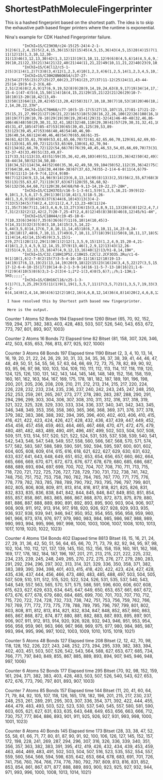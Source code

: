 ShortestPathMoleculeFingerprinter
=================================

This is a hashed fingerprint based on the shortest path. The idea is to skip the exhaustive path based finger printers where the runtime is exponential.

Nina's example for CDK Hashed Fingerprinter failure.


            "InChI=1S/C23H30/c24-15(25-24)4-2-1-3(2)6(1,2,4,15)5(2,4,15,36(15)32(15)45(4,5,15,36)43(4,5,15)28(4)15)7(1,2,3,4,6,15,27(2)41(1,2,7)35(1,2)7)12(1,2,3,6)10-11(12)13(1,3,10,12,30-31(13)46(3,12,13,30)42(1,3,12)13)19(3,10,11,12)9(6)8(4,5,6)14(4,5,6,9,15)17(8,9,19)16(9,10,11,19)18(8,9,14,17,19,47(8,9,14,17)48(8,9,14)37(8,14)38(8,14)48)20(3,9,10,11,12,13,16,17,19)21(10,11,13,19)22(10,11,19,20,26-39(10,21)22,33(21)34(21)22,40(21)44(11,21,22)49(10,11,21,22)40)23(9,10,11,16,17,18,19,20,21)29(16)52(16,17,18,23)50(16,17,18,23)51(16,17,18,23)52/h28H",
            "InChI=1S/C4Cl12/c5-1-2(5)3(1)4(1,2)7(3)8(3,4)12(1,2,3,4)10(1,2,3,4)6(1,2,5,14(1,2,3,4,5,10,12)16(1,2,3,4,7,8,10)12)13(1,2,3,4,5)9(1,2,3,4,5)11(1,2,3,4,7,13)15(1,2,3,4,7,8,9)13",
            "InChI=1S/C30H28N6O6S4/c37-27-23(54(27)55(23)27)25(27,60(23,27)61(23,27)37)11-12(25)24(11,43-44-25)14-19(9-6-2-3(6,48-2,51(2)6)8(2,6,9)17(6,9,19,52(8)9)28(9,14,19,24,63(8,9,17)19)34(14,17,19,24,57(14,19)28)36(11,12,14,24,28,66(14,24,28)34)40(11,12,24)33(11,12,23,25,27,59(23,25)27)41(11,12,25,36)40)21-15-4-1(47-4)5(4,15,50(1)4)16(4,15,21)29(15,21)22(21)26(29)10-7-18(10)13-20(18,42(13,49-13)58(13)64(13,20,42)65(13,20,42)58)31(7,10,18,38(7)18,53(18)20)46(18,20)45(10,26)39(7,10,26)32(7,10,22,26)35(21,22,26,29,56(22)32)30(15,16,21,22,26,29,62(5,15,16)29,67(15,16,26)29)68(21,22,29)35/h1-2,14,20,22,37H",
            "InChI=1S/C76H68/c77-10(5-15-17(5)27(15,107(15,17)81-17)21-22-25(15,21,27,99(21)27)26(21,22)16(5)18(5)28(16,22,26,100(22)26)108(16,18)82-18)19(77)20(10,78-10)29(19)30(19,20)41(29)31-32(41)46-40-48(32,46,86-106(46)48)58(29,30,31,32,41,102(32)48,110(29,30)41)57(29,30,31,32,41,109(29,30)41)47(31,101(31)57)39-45(31,47,105(47)85-47)53(39)65(39,45,125(39,53,89-53)123(39,45,47)53)66(40,46)54(40,46,90-126(40,54,66)124(40,46,48)54)70(65,66)61-35-36(61,62(35,61,70)69(53,61,65,66,70)72(61,62,65,66,70,129(61,62,69,93-61)133(61,65,69,72)121(53,65)69,130(61,62,70,94-62)134(62,66,70,72)122(54,66)70)76(39,40,45,46,53,54,65,66,69,70)73(31,32,39,40,41,45,46,47,48,57)58)42(35)49-33-37-43(33,49)51(33,49,87-117(33,51)113(33,43)51)59(35,36,42,49,103(49)51,111(35,36)42)50(42,49)34-38-44(34,50)52(34,50,88-118(34,52)114(34,44)52)60(35,36,42,49,50,59,104(50)52,112(35,36)42)75(33,34,42,43,44,49,50,51,52,59)74(33,34,37,38,43,44)63(37,43,115(37,43)83-37)64(38,44,74,116(38,44)84-38)67(37,63,74)55-2-1(4-6-8(11(4,6)79-97(6)11)13-14-9-7(4,12(4,9)80-98(7)12)24(9,13,14,96(9)14)23(6,8,13,14)95(8)13)3(2,55)56(2,55,67)68(38,55,63,64,67,74)71(55,56,63,64,67,74,127(55,56,67,91-55)131(55,63,67,71)119(37,63)67)128(55,56,68,92-56)132(56,64,68,71)120(38,64)68/h8-9,13-14,19-22,27-28H",
            "InChI=1S/C12H37O3/c16-5-1-3-6(1,5)9(1,3,5,16,21-39(9)22-9,10(1,3,5,6,17-5,29(1)30(1)10,41(1,5)18-5,26-48(1,3,6,9)10)43(6)37(6)44(6,10)43)13(3)4-2-7(33(5)34(5)7)8(2,4,13)11(2,4,7,13,23-40(11)24-11,35(7)36(7)11,14(3,4,6,9,13,27(3)6)15(3,4,8,9,11,13)28(4)8)12(2,4,7,8,19-7,31(2)32(2)12,42(2,7)20-7,25-47(2,4,8)12)45(8)38(8)46(8,12)45/h1-4H",
            "InChI=1S/C18H44/c19-45-10-6-7(10,33(6)34(6)7,35(6)36(6)7)11(6,10)14(10,45)3-5(14,31(3)32(3)5)8(3,10,14)15(3,5,14,22-5,44(3,5,8)14,17(6,7,8,10,11,14,45)18(6,7,8,10,11,14,23-8,24-8,38(10)17,48(6,7,10,11,17)49(6,7,10,11,17)18)39(11)50(8,10,11,17,18)52(8,10,11,14,17,18)42(11,17)25-11)4(14,41(14,15)45)9(3,5,15)1-2(9,27(1)28(1)2,29(1)30(1)2)12(1,3,5,9,15)13(1,2,4,9,15,20-4,21-4)16(1,2,3,4,5,9,12,14,15,37(9)13,46(1,2,9,12)13)43(12,26-12)51(4,9,12,13,15,16)47(4,9,12,13,16)40(12)13/h1-8,14,19H",
            "InChI=1S/C32.C18H13PS2.C10H15.C2Cl2.2CF3O3S.2Ru/c1-6-9(1)18(1,6)2-7-8(2)15(7)3-5-4-16-10-11(16)12(10)19-13-14(19)17(6,13,19)21(13,14,19)20(9,18)22(15)23(16)24(3,4,5,22)27(3,5,15,22,23)26(2,7,8,18,20,22)25(1,6,9,18,20,21,32(7,8,15,20,22,24,26)27)31(13,14,17,19,21,23)29(10,11,12,16,23,24)28(4,5,16,22,23,24,27)30(10,11,12,19,21,23,29)31;20-17-12-6-4-10-15(17)19(14-8-2-1-3-9-14)16-11-5-7-13-18(16)21;1-6-7(2)9(4)10(5)8(6)3;3-1-2(3)4-1;2*2-1(3,4)8(5,6)7;;/h;1-13H;1-5H3;;;;;",
            "InChI=1S/C8H16Cl16/c25-1-3-5(1)7(1,3,25,29(3)5)11(1)9(1,19(1,3,5,7,11)17(3,5,7)21(1,3,5,7,19,33(3,5)17,37(5,17)39(3,5,17)21)23(1,3,5,7,9,11,17,19,27(1)19)31(1,7)25)15(3,5,7,11)13(3,5,7,35(3,7)15)14-4-2-6(4,14)8(2,4,14,30(4)6)12(2)10(2,16(4,6,8,12,14)36(4,8)14)20(2,4,6,8,12)18(4,6,8)22(2,4,6,8,20,34(4,6)18,38(6,18)40(4,6,18)22)24(2,4,6,8,10,12,18,20,28(2)20)32(2,8)26(2)8"
     
     I have resolved this by Shortest path based new fingerprinter.
     
     Here is the output.

Counter	1	Atoms	52	Bonds	194	Elapsed time	1260	Bitset	{65, 70, 92, 152, 159, 294, 371, 382, 383, 403, 428, 483, 503, 507, 526, 540, 543, 653, 672, 773, 797, 801, 893, 907, 1003}

Counter	2	Atoms	16	Bonds	72	Elapsed time	82	Bitset	{81, 158, 307, 326, 346, 412, 503, 635, 653, 766, 813, 877, 925, 927, 1000}

Counter	3	Atoms	68	Bonds	197	Elapsed time	1190	Bitset	{2, 3, 4, 10, 13, 14, 16, 19, 20, 21, 22, 24, 26, 29, 30, 31, 33, 34, 35, 36, 37, 38, 39, 41, 44, 46, 47, 48, 49, 50, 51, 54, 55, 56, 57, 63, 64, 66, 69, 72, 73, 75, 78, 82, 89, 90, 92, 93, 95, 96, 97, 98, 100, 103, 104, 109, 110, 111, 112, 113, 114, 117, 118, 119, 120, 124, 125, 126, 130, 131, 142, 143, 144, 145, 146, 148, 149, 152, 156, 158, 159, 160, 161, 162, 163, 164, 167, 169, 175, 178, 181, 182, 187, 189, 191, 196, 198, 200, 201, 205, 206, 208, 209, 210, 211, 212, 213, 214, 215, 217, 220, 224, 226, 228, 232, 233, 234, 235, 236, 237, 240, 242, 243, 245, 247, 248, 250, 252, 253, 259, 261, 265, 267, 273, 277, 278, 280, 283, 287, 288, 290, 291, 294, 296, 299, 303, 304, 306, 307, 308, 310, 311, 312, 316, 317, 318, 319, 321, 322, 325, 328, 329, 330, 333, 334, 336, 337, 340, 341, 342, 343, 345, 346, 348, 349, 353, 356, 358, 360, 365, 366, 368, 369, 371, 376, 377, 378, 379, 382, 383, 386, 388, 392, 394, 395, 396, 400, 402, 403, 406, 410, 415, 416, 421, 422, 423, 424, 426, 427, 428, 432, 436, 437, 439, 447, 449, 452, 454, 456, 457, 458, 459, 463, 464, 465, 467, 468, 470, 471, 472, 475, 479, 480, 481, 482, 483, 489, 490, 491, 496, 497, 499, 502, 503, 504, 507, 508, 509, 511, 513, 514, 517, 520, 521, 522, 524, 531, 535, 537, 538, 539, 540, 541, 542, 543, 546, 547, 548, 549, 557, 558, 560, 566, 567, 568, 570, 571, 574, 577, 582, 583, 587, 588, 589, 590, 591, 592, 594, 595, 597, 600, 601, 602, 604, 605, 608, 609, 614, 615, 616, 618, 621, 622, 627, 629, 630, 631, 632, 633, 637, 641, 643, 648, 649, 651, 652, 653, 654, 656, 657, 660, 662, 664, 665, 666, 669, 670, 671, 672, 673, 676, 677, 678, 679, 680, 685, 686, 687, 688, 689, 693, 694, 697, 699, 700, 702, 704, 707, 708, 710, 711, 713, 715, 718, 720, 721, 722, 725, 726, 727, 728, 729, 730, 731, 732, 738, 741, 742, 748, 750, 751, 752, 753, 758, 760, 762, 764, 765, 767, 770, 771, 775, 776, 778, 779, 782, 783, 785, 788, 789, 790, 792, 793, 795, 796, 797, 799, 801, 802, 805, 806, 808, 809, 811, 813, 814, 816, 817, 818, 821, 825, 826, 831, 832, 833, 835, 836, 838, 841, 842, 844, 845, 846, 847, 849, 850, 851, 854, 855, 857, 858, 861, 863, 865, 866, 867, 868, 870, 872, 873, 875, 879, 880, 881, 886, 887, 888, 889, 890, 891, 892, 893, 895, 900, 903, 904, 906, 907, 908, 909, 911, 912, 913, 914, 917, 918, 920, 926, 927, 928, 929, 933, 935, 936, 937, 938, 939, 941, 946, 947, 950, 952, 954, 955, 956, 958, 959, 960, 961, 966, 973, 974, 976, 977, 979, 980, 983, 984, 985, 986, 987, 988, 989, 990, 993, 994, 995, 996, 997, 998, 1000, 1003, 1006, 1007, 1008, 1010, 1013, 1017, 1019, 1020, 1022, 1023}

Counter	4	Atoms	134	Bonds	402	Elapsed time	8813	Bitset	{6, 15, 16, 21, 24, 27, 29, 31, 36, 42, 50, 51, 56, 64, 65, 66, 70, 71, 73, 79, 82, 92, 94, 95, 97, 98, 102, 104, 110, 112, 121, 137, 139, 145, 150, 152, 156, 158, 159, 160, 161, 162, 168, 169, 177, 178, 182, 184, 187, 196, 197, 201, 211, 213, 215, 221, 222, 225, 232, 234, 235, 239, 245, 248, 249, 265, 270, 272, 275, 276, 277, 279, 280, 283, 291, 292, 294, 296, 297, 302, 313, 314, 321, 329, 336, 350, 358, 371, 382, 383, 389, 390, 394, 398, 401, 403, 415, 418, 420, 422, 423, 424, 427, 428, 435, 436, 437, 444, 456, 466, 473, 480, 483, 485, 488, 497, 503, 504, 505, 507, 509, 510, 511, 512, 515, 520, 522, 524, 526, 531, 535, 537, 540, 543, 548, 549, 557, 563, 565, 570, 571, 575, 586, 591, 596, 600, 606, 607, 608, 615, 623, 627, 629, 633, 634, 645, 647, 649, 650, 653, 657, 661, 667, 672, 673, 676, 677, 678, 679, 680, 684, 685, 699, 700, 701, 703, 707, 710, 712, 715, 720, 722, 724, 728, 732, 733, 738, 742, 751, 753, 756, 759, 762, 766, 767, 769, 771, 772, 773, 775, 778, 788, 789, 795, 796, 797, 799, 801, 802, 803, 808, 811, 812, 813, 814, 821, 832, 834, 847, 848, 852, 857, 860, 863, 865, 867, 868, 872, 874, 877, 880, 881, 882, 883, 887, 893, 895, 897, 901, 906, 907, 911, 912, 913, 914, 920, 926, 928, 932, 943, 946, 951, 953, 954, 956, 958, 959, 961, 963, 966, 967, 968, 969, 975, 977, 980, 984, 985, 987, 993, 994, 995, 996, 997, 1002, 1003, 1009, 1010, 1015, 1019, 1021}

Counter	5	Atoms	48	Bonds	127	Elapsed time	208	Bitset	{2, 12, 42, 70, 98, 118, 128, 152, 226, 227, 243, 248, 252, 273, 294, 295, 339, 382, 383, 394, 402, 403, 451, 503, 507, 526, 542, 543, 564, 588, 627, 653, 677, 685, 734, 766, 771, 797, 840, 849, 855, 867, 885, 889, 893, 894, 907, 945, 946, 948, 997, 1006}

Counter	6	Atoms	52	Bonds	177	Elapsed time	295	Bitset	{70, 92, 98, 152, 159, 161, 294, 371, 382, 383, 403, 428, 483, 503, 507, 526, 540, 543, 627, 653, 672, 676, 773, 790, 797, 801, 893, 907, 1003}

Counter	7	Atoms	85	Bonds	157	Elapsed time	144	Bitset	{11, 20, 41, 60, 64, 71, 79, 84, 92, 105, 107, 118, 126, 165, 178, 182, 196, 201, 215, 217, 230, 237, 248, 253, 261, 289, 291, 295, 303, 307, 336, 354, 371, 392, 422, 444, 455, 464, 479, 483, 493, 503, 522, 523, 530, 537, 540, 545, 557, 580, 581, 590, 603, 605, 621, 627, 631, 633, 635, 643, 648, 649, 653, 656, 663, 666, 712, 730, 757, 777, 864, 886, 893, 901, 911, 925, 926, 927, 931, 993, 998, 1000, 1001, 1023}

Counter	8	Atoms	40	Bonds	145	Elapsed time	173	Bitset	{28, 33, 38, 47, 52, 55, 58, 61, 66, 71, 77, 80, 81, 87, 90, 91, 92, 100, 106, 126, 127, 145, 152, 157, 172, 198, 228, 241, 269, 287, 294, 296, 307, 316, 326, 336, 339, 340, 351, 356, 357, 363, 382, 383, 391, 395, 412, 419, 426, 432, 434, 439, 453, 459, 463, 464, 469, 483, 491, 502, 503, 504, 507, 516, 523, 535, 552, 554, 557, 559, 560, 564, 566, 594, 598, 635, 642, 653, 664, 678, 683, 691, 701, 726, 741, 756, 760, 764, 766, 774, 776, 780, 792, 797, 809, 813, 816, 831, 852, 853, 854, 861, 867, 871, 877, 888, 889, 893, 900, 923, 925, 927, 932, 944, 971, 993, 996, 1000, 1008, 1013, 1014, 1021}


